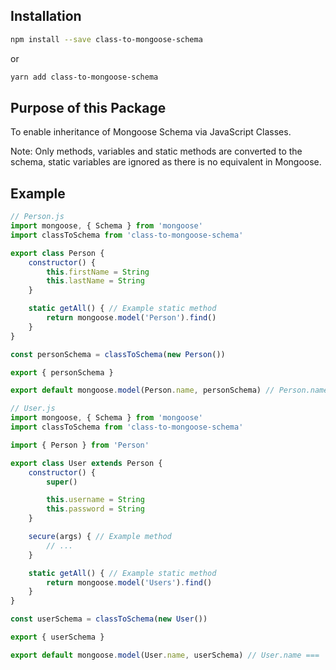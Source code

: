 ## Installation

```sh
npm install --save class-to-mongoose-schema
```

or

```sh
yarn add class-to-mongoose-schema
```

## Purpose of this Package

To enable inheritance of Mongoose Schema via JavaScript Classes.

Note: Only methods, variables and static methods are converted to the schema, static variables are ignored as there is no equivalent in Mongoose.

## Example

```javascript
// Person.js
import mongoose, { Schema } from 'mongoose'
import classToSchema from 'class-to-mongoose-schema'

export class Person {
	constructor() {
		this.firstName = String
		this.lastName = String
	}

	static getAll() { // Example static method
		return mongoose.model('Person').find()
	}
}

const personSchema = classToSchema(new Person())

export { personSchema }

export default mongoose.model(Person.name, personSchema) // Person.name === 'Person'
```

```javascript
// User.js
import mongoose, { Schema } from 'mongoose'
import classToSchema from 'class-to-mongoose-schema'

import { Person } from 'Person'

export class User extends Person {
	constructor() {
		super()

		this.username = String
		this.password = String
	}

	secure(args) { // Example method
		// ...
	}

	static getAll() { // Example static method
		return mongoose.model('Users').find()
	}
}

const userSchema = classToSchema(new User())

export { userSchema }

export default mongoose.model(User.name, userSchema) // User.name === 'User'
```
